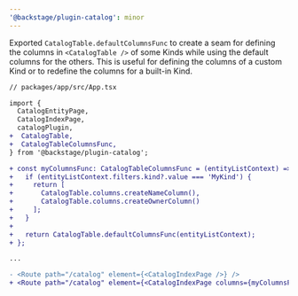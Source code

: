 ```yaml
---
'@backstage/plugin-catalog': minor
---
```


Exported `CatalogTable.defaultColumnsFunc` to create a seam for defining the columns in `<CatalogTable />` of some Kinds while using the default columns for the others.
This is useful for defining the columns of a custom Kind or to redefine the columns for a built-in Kind.

```diff
// packages/app/src/App.tsx

import {
  CatalogEntityPage,
  CatalogIndexPage,
  catalogPlugin,
+  CatalogTable,
+  CatalogTableColumnsFunc,
} from '@backstage/plugin-catalog';

+ const myColumnsFunc: CatalogTableColumnsFunc = (entityListContext) => {
+   if (entityListContext.filters.kind?.value === 'MyKind') {
+     return [
+       CatalogTable.columns.createNameColumn(),
+       CatalogTable.columns.createOwnerColumn()
+     ];
+   }
+
+   return CatalogTable.defaultColumnsFunc(entityListContext);
+ };

...

- <Route path="/catalog" element={<CatalogIndexPage />} />
+ <Route path="/catalog" element={<CatalogIndexPage columns={myColumnsFunc} />} />
```
